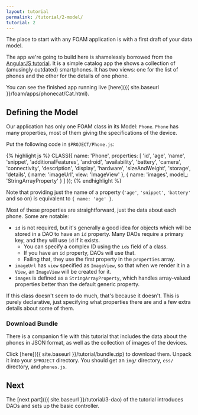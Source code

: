 ```yaml
---
layout: tutorial
permalink: /tutorial/2-model/
tutorial: 2
---
```


The place to start with any FOAM application is with a first draft of your data
model.

The app we're going to build here is shamelessly borrowed from the
[AngularJS tutorial](https://docs.angularjs.org/tutorial). It is a simple
catalog app the shows a collection of (amusingly outdated) smartphones. It has
two views: one for the list of phones and the other for the details of one
phone.

You can see the finished app running live
[here]({{ site.baseurl }}/foam/apps/phonecat/Cat.html).

## Defining the Model

Our application has only one FOAM class in its Model: `Phone`. `Phone` has many
properties, most of them giving the specifications of the device.

Put the following code in `$PROJECT/Phone.js`:

{% highlight js %}
CLASS({
  name: 'Phone',
  properties: [
    'id', 'age', 'name', 'snippet', 'additionalFeatures', 'android',
    'availability', 'battery', 'camera', 'connectivity', 'description',
    'display', 'hardware', 'sizeAndWeight', 'storage', 'details',
    { name: 'imageUrl', view: 'ImageView' },
    { name: 'images', model_: 'StringArrayProperty' }
  ]
});
{% endhighlight %}

Note that providing just the name of a property (`'age'`, `'snippet'`,
`'battery'` and so on) is equivalent to `{ name: 'age' }`.

Most of these properties are straightforward, just the data about each phone.
Some are notable:

- `id` is not required, but it's generally a good idea for objects which will be
  stored in a DAO to have an `id` property. Many DAOs require a primary key, and
  they will use `id` if it exists.
    - You can specify a complex ID using the `ids` field of a class.
    - If you have an `id` property, DAOs will use that.
    - Failing that, they use the first property in the `properties` array.
- `imageUrl` has `view` specified as `ImageView`, so that when we render it in
  a `View`, an `ImageView` will be created for it.
- `images` is defined as a `StringArrayProperty`, which handles array-valued
  properties better than the default generic property.

If this class doesn't seem to do much, that's because it doesn't. This is purely
declarative, just specifying what properties there are and a few extra details
about some of them.

### Download Bundle

There is a companion file with this tutorial that includes the data about the
phones in JSON format, as well as the collection of images of the devices.

Click [here]({{ site.baseurl }}/tutorial/bundle.zip) to download them. Unpack it
into your `$PROJECT` directory. You should get an `img/` directory, `css/`
directory, and `phones.js`.

## Next

The [next part]({{ site.baseurl }}/tutorial/3-dao) of the tutorial introduces
DAOs and sets up the basic controller.

